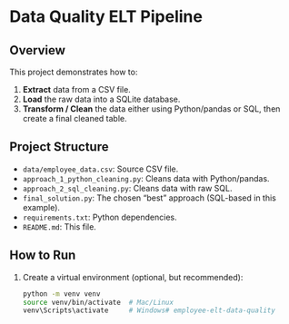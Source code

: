 # Data Quality ELT Pipeline

## Overview
This project demonstrates how to:
1. **Extract** data from a CSV file.
2. **Load** the raw data into a SQLite database.
3. **Transform / Clean** the data either using Python/pandas or SQL, then create a final cleaned table.

## Project Structure
- `data/employee_data.csv`: Source CSV file.
- `approach_1_python_cleaning.py`: Cleans data with Python/pandas.
- `approach_2_sql_cleaning.py`: Cleans data with raw SQL.
- `final_solution.py`: The chosen “best” approach (SQL-based in this example).
- `requirements.txt`: Python dependencies.
- `README.md`: This file.

## How to Run
1. Create a virtual environment (optional, but recommended):
   ```bash
   python -m venv venv
   source venv/bin/activate  # Mac/Linux
   venv\Scripts\activate     # Windows# employee-elt-data-quality
